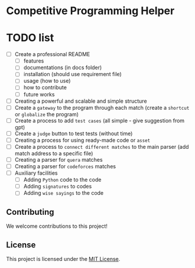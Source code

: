 # Competitive Programming Helper

# TODO list
- [ ] Create a professional README
  - [ ] features
  - [ ] documentations (in docs folder)
  - [ ] installation (should use requirement file)
  - [ ] usage (how to use)
  - [ ] how to contribute
  - [ ] future works
- [ ] Creating a powerful and scalable and simple structure
- [ ] Create a `gateway` to the program through each match (create a `shortcut` or `globalize` the program)
- [ ] Create a process to add `test cases` (all simple - give suggestion from gpt)
- [ ] Create a `judge` button to test tests (without time)
- [ ] Creating a process for using ready-made code or `asset`
- [ ] Create a process to `connect different matches` to the main parser (add match address to a specific file)
- [ ] Creating a parser for `quera` matches
- [ ] Creating a parser for `codeforces` matches
- [ ] Auxiliary facilities
  - [ ] Adding `Python` code to the code
  - [ ] Adding `signatures` to codes
  - [ ] Adding `wise sayings` to the code

## Contributing
We welcome contributions to this project!
<!-- (You can include specific guidelines for how people can contribute,  e.g.,  bug reports, feature requests, pull requests). -->

## License
This project is licensed under the [MIT License](/LICENSE).
